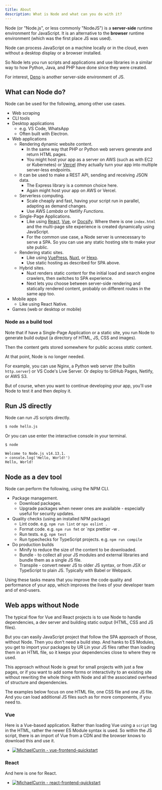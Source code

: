 ```yaml
---
title: About
description: What is Node and what can you do with it?
---
```


Node (or "Node.js", or less commonly "NodeJS") is a **server-side** runtime environment for JavaScript. It is an alternative to the **browser** runtime environment (which was the first place JS was used).

Node can process JavaScript on a machine locally or in the cloud, even without a desktop display or a browser installed.

So Node lets you run scripts and applications and use libraries in a similar way to how Python, Java, and PHP have done since they were created.

For interest, [Deno][] is another server-side environment of JS.

[Deno]: https://michaelcurrin.github.io/dev-resources/resources/javascript/deno/


## What can Node do?

Node can be used for the following, among other use cases.

- Web scraping
- CLI tools
- Desktop applications
    - e.g. VS Code, WhatsApp
    - Often built with Electron.
- Web applications
    - Rendering dynamic website content.
        - In the same way that PHP or Python web servers generate and return HTML pages.
        - You might host your app as a server on AWS (such as with EC2 or Kubernetes) or [Vercel](https://vercel.com/) (they actually turn your app into multiple server-less endpoints.
    - It can be used to make a REST API, sending and receiving JSON data.
        - The Express library is a common choice here.
        - Again might host your app on AWS or Vercel.
    - Serverless computing.
        - Scale cheaply and fast, having your script run in parallel, adapting as demand changes.
        - Use AWS _Lambda_ or Netlify _Functions_.
    - Single-Page Applications.
        - Like using [React](https://github.com/MichaelCurrin/react-quickstart), [Vue](https://github.com/MichaelCurrin/vue-quickstart), or [Docsify](https://github.com/MichaelCurrin/docsify-js-template). Where there is one `index.html` and the multi-page site experience is created dynamically using JavaScript.
        - For the common use case, a Node server is unnecessary to serve a SPA. So you can use any static hosting site to make your site public.
    - Rendering static sites.
        - Like using [VuePress](https://github.com/MichaelCurrin/vuepress-quickstart), [Nuxt](https://github.com/MichaelCurrin/nuxt-default-quickstart), or [Hexo](https://github.com/MichaelCurrin/hexo-quickstart).
        - Use static hosting as described for SPA above.
    - Hybrid sites.
        - Nuxt renders static content for the initial load and search engine crawlers, then switches to SPA experience.
        - Next lets you choose between server-side rendering and statically rendered content, probably on different routes in the same app too.
- Mobile apps
    - Like using React Native.
- Games (web or desktop or mobile)

### Node as a build tool

Note that if have a Single-Page Application or a static site, you run Node to generate build output (a directory of HTML, JS, CSS and images).

Then the content gets stored somewhere for public access _static_ content.

At that point, Node is no longer needed.

For example, you can use Nginx, a Python web server (the builtin `http.server`) or VS Code's Live Server. Or deploy to GitHub Pages, Netlify, or AWS S3.

But of course, when you want to continue developing your app, you'll use Node to test it and then deploy it.


## Run JS directly

Node can run JS scripts directly.

```sh
$ node hello.js
```

Or you can use enter the interactive console in your terminal.

```sh
$ node
```
```
Welcome to Node.js v14.13.1.
> console.log('Hello, World!')
Hello, World!
```


## Node as a dev tool

Node can perform the following, using the NPM CLI.

- Package management.
    - Download packages.
    - Upgrade packages when newer ones are available - especially useful for security updates.
- Quality checks (using an installed NPM package)
    - Lint code. e.g. `npm run lint` or `npx eslint .`
    - Format code. e.g. `npm run fmt` or `npx prettier -w .
    - Run tests. e.g. `npm test`
    - Run typechecks for TypeScript projects. e.g. `npm run compile`
- Do production builds
    - Minify to reduce the size of the content to be downloaded.
    - Bundle - to collect all your JS modules and external libraries and bundle them as a single JS file.
    - Transpile - convert newer JS to older JS syntax, or from JSX or TypeScript to plain JS. Typically with Babel or Webpack.

Using these tasks means that you improve the code quality and performance of your app, which improves the lives of your developer team and of end-users.


## Web apps without Node

The typical flow for Vue and React projects is to use Node to handle dependencies, a dev server and building static output (HTML, CSS and JS files).

But you can easily JavaScript project that follow the SPA approach of those, without Node. Then you don't need a build step. And hanks to ES Modules, you get to import your packages by UR Lin your JS files rather than loading them in an HTML file, so it keeps your dependencies close to where they re used.

This approach without Node is great for small projects with just a few pages, or if you want to add some forms or interactivity to an existing site without rewriting the whole thing with Node and all the associated overhead of structure and dependencies.

The examples below focus on one HTML file, one CSS file and one JS file. And you can load additional JS files such as for more components, if you need to.

### Vue

Here is a Vue-based application. Rather than loading Vue using a `script` tag in the HTML, rather the newer ES Module syntax is used. So within the JS script, there is an import of Vue from a CDN and the browser knows to download this and use it.

- [![MichaelCurrin - vue-frontend-quickstart](https://img.shields.io/static/v1?label=MichaelCurrin&message=vue-frontend-quickstart&color=blue&logo=github)](https://github.com/MichaelCurrin/vue-frontend-quickstart)

### React

And here is one for React.

- [![MichaelCurrin - react-frontend-quickstart](https://img.shields.io/static/v1?label=MichaelCurrin&message=rect-frontend-quickstart&color=blue&logo=github)](https://github.com/MichaelCurrin/react-frontend-quickstart)
